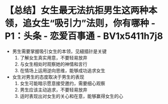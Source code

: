 # 【总结】女生最无法抗拒男生这两种本领，追女生“吸引力”法则，你有哪种 - P1：头条 - 恋爱百事通 - BV1x5411h7j8

-   男生需要掌握吸引女生的本领，见縫插针是关键
    1.  了解女生真实用意，不要轻易放弃
    2.  与女生相处时观察她的神情和言行
    3.  在情场上运用逆向思维，能够成功追求女生
-   女生对男生的态度取决于男生的表现
    1.  女生可能暗示愿意接受邀约，需要细心观察
    2.  男生应该主动追求，不要轻易放弃
    3.  适时表现出对女生的关心和在意，能够赢得女生的心